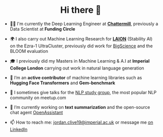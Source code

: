 <h1 align="center">Hi there 👋</h1>

- 🧑‍💻 I'm currently the Deep Learning Engineer at **[Chattermill](https://chattermill.com/)**, previously a Data Scientist at **Funding Circle**

- 🌍 I also carry out Machine Learning Research for **[LAION](https://laion.ai/)** (Stability AI) on the Ezra-1 UltraCluster, previously did work for [BigScience](https://github.com/bigscience-workshop) and the BLOOM evaluation

- 🎓 I previously did my Masters in Machine Learning & A.I at **Imperial College London** carrying out work in natural language generation

- 📝 I’m an **active contributor** of machine learning libraries such as **Hugging Face Transformers** and **Gem-benchmark**

- 💬 I sometimes give talks for the [NLP study group](https://www.meetup.com/advanced-natural-language-processing-nlp-study-group/), the most popular NLP community on meetup.com

- 🔭 I’m currently working on **text summarization** and the open-source chat agent [OpenAssistant](https://github.com/LAION-AI/Open-Assistant)

- 📫 How to reach me: jordan.clive19@imperial.ac.uk or message me [on LinkedIn](https://github.com/jordiclive)

